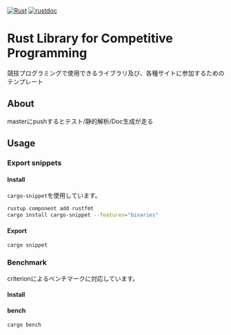 [![Rust](https://github.com/katandps/rust_lib_for_comp/actions/workflows/rust.yml/badge.svg?branch=master)](https://github.com/katandps/rust_lib_for_comp/actions/workflows/rust.yml)
[![rustdoc](https://img.shields.io/badge/Doc-GitHubPages-brightgreen)](https://katandps.github.io/rust_lib_for_comp/rust_lib_for_comp)

# Rust Library for Competitive Programming

競技プログラミングで使用できるライブラリ及び、各種サイトに参加するためのテンプレート

## About

masterにpushするとテスト/静的解析/Doc生成が走る

## Usage

### Export snippets

#### Install
`cargo-snippet`を使用しています。
```sh
rustup component add rustfmt
cargo install cargo-snippet --features="binaries"
```

#### Export
```
cargo snippet
```

### Benchmark
criterionによるベンチマークに対応しています。

#### Install
#### bench
```
cargo bench
```